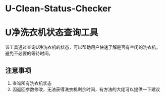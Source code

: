 # U-Clean-Status-Checker
# U净洗衣机状态查询工具

该工具通过查询U净洗衣机的状态，可以帮助用户快速了解是否有空闲的洗衣机，避免不必要的等待时间。

## 注意事项

1. 查询所有洗衣机状态
2. 因返回参数修改，无法获得洗衣机剩余时间，有方法的大佬可以提供一下建议
